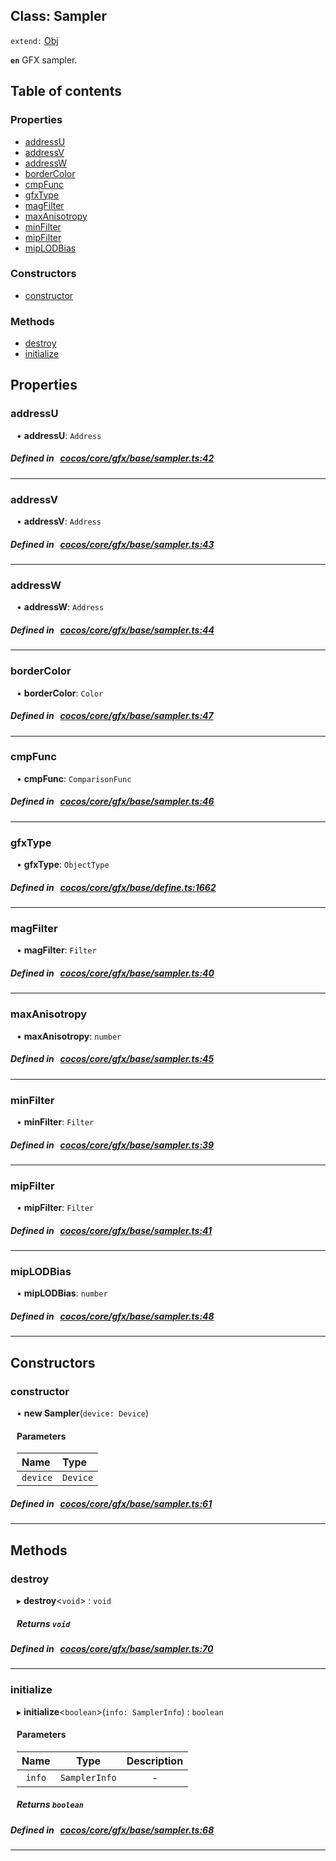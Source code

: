 
## Class: Sampler


`extend:`
[Obj](docs/en/gfx/Class/Obj.md)










**`en`** GFX sampler.


<div class="table-of-content">
<h2>Table of contents</h2>


### Properties

- [ addressU](#addressU)
- [ addressV](#addressV)
- [ addressW](#addressW)
- [ borderColor](#borderColor)
- [ cmpFunc](#cmpFunc)
- [ gfxType](#gfxType)
- [ magFilter](#magFilter)
- [ maxAnisotropy](#maxAnisotropy)
- [ minFilter](#minFilter)
- [ mipFilter](#mipFilter)
- [ mipLODBias](#mipLODBias)

### Constructors

- [ constructor](#constructor)

### Methods

- [ destroy](#destroy)
- [ initialize](#initialize)
</div>

## Properties


### addressU
<div style="margin-left: 10px;">




•  **addressU**:
 ``Address`` 
</div>

##### Defined in &nbsp;   [cocos/core/gfx/base/sampler.ts:42](https://github.com/cocos-creator/engine/blob/c7bf6b8a9/cocos/core/gfx/base/sampler.ts#L42)&nbsp;


___


### addressV
<div style="margin-left: 10px;">




•  **addressV**:
 ``Address`` 
</div>

##### Defined in &nbsp;   [cocos/core/gfx/base/sampler.ts:43](https://github.com/cocos-creator/engine/blob/c7bf6b8a9/cocos/core/gfx/base/sampler.ts#L43)&nbsp;


___


### addressW
<div style="margin-left: 10px;">




•  **addressW**:
 ``Address`` 
</div>

##### Defined in &nbsp;   [cocos/core/gfx/base/sampler.ts:44](https://github.com/cocos-creator/engine/blob/c7bf6b8a9/cocos/core/gfx/base/sampler.ts#L44)&nbsp;


___


### borderColor
<div style="margin-left: 10px;">




•  **borderColor**:
 ``Color`` 
</div>

##### Defined in &nbsp;   [cocos/core/gfx/base/sampler.ts:47](https://github.com/cocos-creator/engine/blob/c7bf6b8a9/cocos/core/gfx/base/sampler.ts#L47)&nbsp;


___


### cmpFunc
<div style="margin-left: 10px;">




•  **cmpFunc**:
 ``ComparisonFunc`` 
</div>

##### Defined in &nbsp;   [cocos/core/gfx/base/sampler.ts:46](https://github.com/cocos-creator/engine/blob/c7bf6b8a9/cocos/core/gfx/base/sampler.ts#L46)&nbsp;


___


### gfxType
<div style="margin-left: 10px;">




•  **gfxType**:
 ``ObjectType`` 
</div>

##### Defined in &nbsp;   [cocos/core/gfx/base/define.ts:1662](https://github.com/cocos-creator/engine/blob/c7bf6b8a9/cocos/core/gfx/base/define.ts#L1662)&nbsp;


___


### magFilter
<div style="margin-left: 10px;">




•  **magFilter**:
 ``Filter`` 
</div>

##### Defined in &nbsp;   [cocos/core/gfx/base/sampler.ts:40](https://github.com/cocos-creator/engine/blob/c7bf6b8a9/cocos/core/gfx/base/sampler.ts#L40)&nbsp;


___


### maxAnisotropy
<div style="margin-left: 10px;">




•  **maxAnisotropy**:
 ``number`` 
</div>

##### Defined in &nbsp;   [cocos/core/gfx/base/sampler.ts:45](https://github.com/cocos-creator/engine/blob/c7bf6b8a9/cocos/core/gfx/base/sampler.ts#L45)&nbsp;


___


### minFilter
<div style="margin-left: 10px;">




•  **minFilter**:
 ``Filter`` 
</div>

##### Defined in &nbsp;   [cocos/core/gfx/base/sampler.ts:39](https://github.com/cocos-creator/engine/blob/c7bf6b8a9/cocos/core/gfx/base/sampler.ts#L39)&nbsp;


___


### mipFilter
<div style="margin-left: 10px;">




•  **mipFilter**:
 ``Filter`` 
</div>

##### Defined in &nbsp;   [cocos/core/gfx/base/sampler.ts:41](https://github.com/cocos-creator/engine/blob/c7bf6b8a9/cocos/core/gfx/base/sampler.ts#L41)&nbsp;


___


### mipLODBias
<div style="margin-left: 10px;">




•  **mipLODBias**:
 ``number`` 
</div>

##### Defined in &nbsp;   [cocos/core/gfx/base/sampler.ts:48](https://github.com/cocos-creator/engine/blob/c7bf6b8a9/cocos/core/gfx/base/sampler.ts#L48)&nbsp;


___

<!---->
## Constructors


### constructor
<div style="margin-left: 10px;">

• **new Sampler**(`device: Device`)

#### Parameters

| Name | Type |
| :------ | :------ |
| `device` | `Device` |
</div>

##### Defined in &nbsp;   [cocos/core/gfx/base/sampler.ts:61](https://github.com/cocos-creator/engine/blob/c7bf6b8a9/cocos/core/gfx/base/sampler.ts#L61)&nbsp;


---

<!---->
## Methods

### destroy

<div style="margin-left: 10px;">

▸   **destroy**<`void`\> : `void`




##### Returns `void`
</div>

##### Defined in &nbsp;   [cocos/core/gfx/base/sampler.ts:70](https://github.com/cocos-creator/engine/blob/c7bf6b8a9/cocos/core/gfx/base/sampler.ts#L70)&nbsp;
___
### initialize

<div style="margin-left: 10px;">

▸   **initialize**<`boolean`\>(`info: SamplerInfo`) : `boolean`



#### Parameters

| Name | Type | Description |
| :------: | :------: | :------: |
| `info` | `SamplerInfo` | - |


##### Returns `boolean`
</div>

##### Defined in &nbsp;   [cocos/core/gfx/base/sampler.ts:68](https://github.com/cocos-creator/engine/blob/c7bf6b8a9/cocos/core/gfx/base/sampler.ts#L68)&nbsp;
___
<!---->



